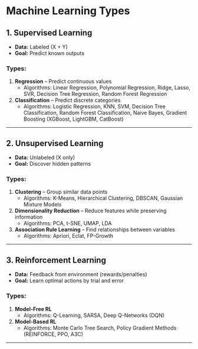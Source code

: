 # Machine Learning Types

## 1. Supervised Learning
- **Data:** Labeled (X + Y)
- **Goal:** Predict known outputs

### Types:
1. **Regression** – Predict continuous values  
   - Algorithms: Linear Regression, Polynomial Regression, Ridge, Lasso, SVR, Decision Tree Regression, Random Forest Regression
2. **Classification** – Predict discrete categories  
   - Algorithms: Logistic Regression, KNN, SVM, Decision Tree Classification, Random Forest Classification, Naive Bayes, Gradient Boosting (XGBoost, LightGBM, CatBoost)

---

## 2. Unsupervised Learning
- **Data:** Unlabeled (X only)
- **Goal:** Discover hidden patterns

### Types:
1. **Clustering** – Group similar data points  
   - Algorithms: K-Means, Hierarchical Clustering, DBSCAN, Gaussian Mixture Models
2. **Dimensionality Reduction** – Reduce features while preserving information  
   - Algorithms: PCA, t-SNE, UMAP, LDA
3. **Association Rule Learning** – Find relationships between variables  
   - Algorithms: Apriori, Eclat, FP-Growth

---

## 3. Reinforcement Learning
- **Data:** Feedback from environment (rewards/penalties)
- **Goal:** Learn optimal actions by trial and error

### Types:
1. **Model-Free RL**
   - Algorithms: Q-Learning, SARSA, Deep Q-Networks (DQN)
2. **Model-Based RL**
   - Algorithms: Monte Carlo Tree Search, Policy Gradient Methods (REINFORCE, PPO, A3C)

---
